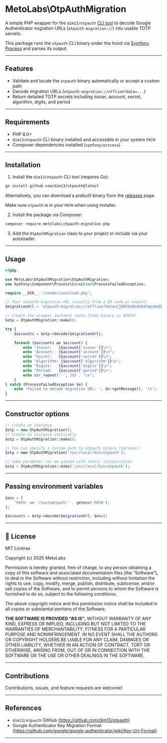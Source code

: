 

# MetoLabs\OtpAuthMigration

A simple PHP wrapper for the ```dim13/otpauth```  [CLI tool](https://github.com/dim13/otpauth) to decode Google Authenticator migration URLs (```otpauth-migration://```) into usable TOTP secrets.

This package runs the ```otpauth``` CLI binary under the hood via [Symfony Process](https://symfony.com/doc/current/components/process.html) and parses its output.

---
## Features

- Validate and locate the ```otpauth``` binary automatically or accept a custom path
- Decode migration URLs (```otpauth-migration://offline?data=...```)
- Return detailed TOTP secrets including issuer, account, secret, algorithm, digits, and period

---
## Requirements

- PHP 8.0+
- ```dim13/otpauth``` CLI binary installed and accessible in your system ```PATH```
- Composer dependencies installed (```symfony/process```)

---
## Installation

1. Install the ```dim13/otpauth``` CLI tool (requires Go):

``` bash
go install github.com/dim13/otpauth@latest
```

Alternatively, you can download a prebuilt binary from the [releases](https://github.com/dim13/otpauth/releases/latest) page.

Make sure ```otpauth``` is in your ```PATH``` when using installer.

2. Install the package via Composer:

```bash
composer require metolabs\otpauth-migration-php
```
3. Add the ```OtpAuthMigration``` class to your project or include via your autoloader.

---
## Usage

```php
<?php

use MetoLabs\OtpAuthMigration\OtpAuthMigration;
use Symfony\Component\Process\Exception\ProcessFailedException;

require __DIR__.'/vendor/autoload.php';

// Your otpauth-migration URL (usually from a QR code or export)
$migrationUrl = 'otpauth-migration://offline?data=CjQKFKuOm4V945mpzWoDXUoJMyfferkVEg5qZG9lQGdtYWlsLmNvbRoGQW1hem9uIAEoATACEAIYASAA';

// Create the wrapper instance (auto-finds binary in $PATH)
$otp = OtpAuthMigration::make();

try {
    $accounts = $otp->decode($migrationUrl);

    foreach ($accounts as $account) {
        echo "Issuer:   {$account['issuer']}\n";
        echo "Account:  {$account['account']}\n";
        echo "Secret:   {$account['secret']}\n";
        echo "Algorithm: {$account['algorithm']}\n";
        echo "Digits:   {$account['digits']}\n";
        echo "Period:   {$account['period']}\n";
        echo str_repeat('-', 20) . "\n";
    }
} catch (ProcessFailedException $e) {
    echo 'Failed to decode migration URL: ', $e->getMessage(), '\n';
}
```
 ---
## Constructor options

```php
// Create an instance
$otp = new OtpAuthMigration();
// Create an instance statically
$otp = OtpAuthMigration::make();

// You can specify a custom path to otpauth binary (optional)
$otp = new OtpAuthMigration('/usr/local/bin/otpauth');

// Same parameter can be passed with static instanciation
$otp = OtpAuthMigration::make('/usr/local/bin/otpauth');
```
 ---
## Passing environment variables

```php
$env = [
    'PATH' => '/custom/path:' . getenv('PATH'),
];

$accounts = $otp->decode($migrationUrl, $env);
```
 
---

## 📄 License

MIT License

Copyright (c) 2025 MetoLabs

Permission is hereby granted, free of charge, to any person obtaining a copy of this software and associated documentation files (the “Software”), to deal in the Software without restriction, including without limitation the rights to use, copy, modify, merge, publish, distribute, sublicense, and/or sell copies of the Software, and to permit persons to whom the Software is furnished to do so, subject to the following conditions:

The above copyright notice and this permission notice shall be included in all copies or substantial portions of the Software.

**THE SOFTWARE IS PROVIDED “AS IS”**, WITHOUT WARRANTY OF ANY KIND, EXPRESS OR IMPLIED, INCLUDING BUT NOT LIMITED TO THE WARRANTIES OF MERCHANTABILITY, FITNESS FOR A PARTICULAR PURPOSE AND NONINFRINGEMENT. IN NO EVENT SHALL THE AUTHORS OR COPYRIGHT HOLDERS BE LIABLE FOR ANY CLAIM, DAMAGES OR OTHER LIABILITY, WHETHER IN AN ACTION OF CONTRACT, TORT OR OTHERWISE, ARISING FROM, OUT OF OR IN CONNECTION WITH THE SOFTWARE OR THE USE OR OTHER DEALINGS IN THE SOFTWARE.

---
## Contributions

Contributions, issues, and feature requests are welcome!

---
## References

- ```dim13/otpauth``` GitHub (https://github.com/dim13/otpauth)
- Google Authenticator Key Migration Format (https://github.com/google/google-authenticator/wiki/Key-Uri-Format)
---